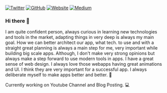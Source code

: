 [![Twitter](https://img.shields.io/twitter/follow/Shubhamai?style=flat-square&logo=twitter)](https://twitter.com/Saurabh50798764)
[![GitHub](https://img.shields.io/badge/GitHub-Shubhamai-lightgrey?style=flat-square&logo=github)](https://github.com/Saurabh-FullStackDev)
[![Website](https://img.shields.io/badge/Website-Shubhamai.github.io-red?style=flat-square)](https://shubhamai.github.io/home/)
[![Medium](https://img.shields.io/badge/Medium-Shubhamai-green?style=flat-square&logo=medium)](https://medium.com/@saurabh.fullstackdev)

### Hi there 👋

I am quite confident person, always curious in learning new technologies and tools in the market, adapting things in very deep is always my main goal. How we can better architect our app, what tech. to use and with a straight great planning is always a main step for me, very important while building big scale apps. Although, I don't make very strong opinions but always make a step forward to use modern tools in apps. I have a great sense of web design. I always love those webapps having great animations and UI. I think they are very important for a successful app. I always deliberate myself to make apps better and better. 🙂

Currently working on Youtube Channel and Blog Posting. 💻
